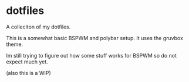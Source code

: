 # dotfiles
A colleciton of my dotfiles.

This is a somewhat basic BSPWM and polybar setup. It uses the gruvbox theme. 

Im still trying to figure out how some stuff works for BSPWM so do not expect much yet.

(also this is a WIP)
